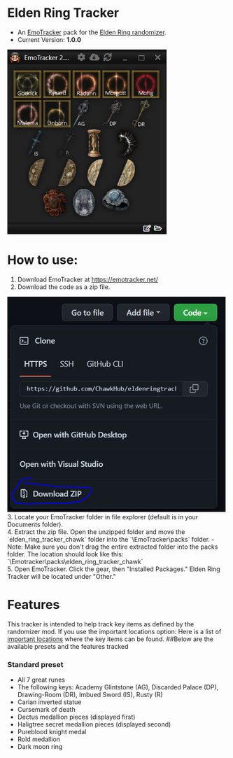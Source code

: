 # Elden Ring Tracker
- An [EmoTracker](https://emotracker.net/) pack for the [Elden Ring randomizer](https://www.nexusmods.com/eldenring/mods/428).
- Current Version: **1.0.0**
<img src="https://raw.githubusercontent.com/ChawkHub/eldenringtracker/master/emotracker.PNG">

# How to use:
1. Download EmoTracker at https://emotracker.net/
2. Download the code as a zip file.  
<img src="https://raw.githubusercontent.com/ChawkHub/eldenringtracker/master/download.PNG">  
3. Locate your EmoTracker folder in file explorer (default is in your Documents folder). <br>
4. Extract the zip file. Open the unzipped folder and move the `elden_ring_tracker_chawk` folder into the `\EmoTracker\packs` folder. 
   - Note: Make sure you don't drag the entire extracted folder into the packs folder. The location should look like this: `\Emotracker\packs\elden_ring_tracker_chawk` <br>
5. Open EmoTracker. Click the gear, then "Installed Packages." Elden Ring Tracker will be located under "Other." <br>

# Features
This tracker is intended to help track key items as defined by the randomizer mod. 
If you use the important locations option: Here is a list of [important locations](https://www.nexusmods.com/eldenring/articles/43) where the key items can be found.
##Below are the available presets and the features tracked
### Standard preset
- All 7 great runes
- The following keys: Academy Glintstone (AG), Discarded Palace (DP), Drawing-Room (DR), Imbued Sword (IS), Rusty (R)
- Carian inverted statue
- Cursemark of death
- Dectus medallion pieces (displayed first)
- Haligtree secret medallion pieces (displayed second)
- Pureblood knight medal
- Rold medallion
- Dark moon ring
